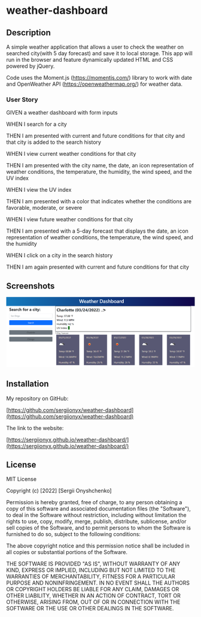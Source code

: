 # weather-dashboard

## Description

A simple weather application that allows a user to check the weather on searched city(with 5 day forecast) and save it to local storage. This app will run in the browser and feature dynamically updated HTML and CSS powered by jQuery.

Code uses the Moment.js (https://momentjs.com/) library to work with date and OpenWeather API (https://openweathermap.org/) for weather data.

### User Story

GIVEN a weather dashboard with form inputs

WHEN I search for a city

THEN I am presented with current and future conditions for that city and that city is added to the search history

WHEN I view current weather conditions for that city

THEN I am presented with the city name, the date, an icon representation of weather conditions, the temperature, the humidity, the wind speed, and the UV index

WHEN I view the UV index

THEN I am presented with a color that indicates whether the conditions are favorable, moderate, or severe

WHEN I view future weather conditions for that city

THEN I am presented with a 5-day forecast that displays the date, an icon representation of weather conditions, the temperature, the wind speed, and the humidity

WHEN I click on a city in the search history

THEN I am again presented with current and future conditions for that city


## Screenshots

![screenshot of homepage](./assets/images/weather-page.png)


## Installation

My repository on GitHub:

[https://github.com/sergiionyx/weather-dashboard](https://github.com/sergiionyx/weather-dashboard)


The link to the website: 

[https://sergiionyx.github.io/weather-dashboard/](https://sergiionyx.github.io/weather-dashboard/)

## License

MIT License

Copyright (c) [2022] [Sergii Onyshchenko]

Permission is hereby granted, free of charge, to any person obtaining a copy
of this software and associated documentation files (the "Software"), to deal
in the Software without restriction, including without limitation the rights
to use, copy, modify, merge, publish, distribute, sublicense, and/or sell
copies of the Software, and to permit persons to whom the Software is
furnished to do so, subject to the following conditions:

The above copyright notice and this permission notice shall be included in all
copies or substantial portions of the Software.

THE SOFTWARE IS PROVIDED "AS IS", WITHOUT WARRANTY OF ANY KIND, EXPRESS OR
IMPLIED, INCLUDING BUT NOT LIMITED TO THE WARRANTIES OF MERCHANTABILITY,
FITNESS FOR A PARTICULAR PURPOSE AND NONINFRINGEMENT. IN NO EVENT SHALL THE
AUTHORS OR COPYRIGHT HOLDERS BE LIABLE FOR ANY CLAIM, DAMAGES OR OTHER
LIABILITY, WHETHER IN AN ACTION OF CONTRACT, TORT OR OTHERWISE, ARISING FROM,
OUT OF OR IN CONNECTION WITH THE SOFTWARE OR THE USE OR OTHER DEALINGS IN THE
SOFTWARE.